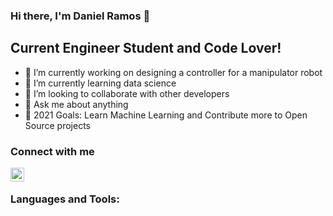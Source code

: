 ### Hi there, I'm Daniel Ramos 👋

## Current Engineer Student and Code Lover! 

- 🔭 I’m currently working on designing a controller for a manipulator robot
- 🌱 I’m currently learning data science
- 👯 I’m looking to collaborate with other developers 
- 💬 Ask me about anything
- 🥅 2021 Goals: Learn Machine Learning and Contribute more to Open Source projects

### Connect with me

<a href="https://www.linkedin.com/in/daniel-ramos-morales/" rel="Daniel Ramos"><img align="left" alt="DanielRamos99 | LinkedIn" width="22px" src="https://cdn.jsdelivr.net/npm/simple-icons@v3/icons/linkedin.svg" /></a>

<br />

### Languages and Tools:


